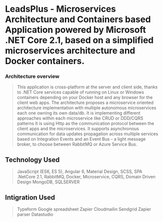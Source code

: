 # LeadsPlus - Microservices Architecture and Containers based Application powered by Microsoft .NET Core 2.1, based on a simplified microservices architecture and Docker containers.


### Architecture overview 
> This application is cross-platform at the server and client side, thanks to .NET Core services capable of running on Linux or Windows containers depending on your Docker host and any browser for the client web apps.
> The architecture proposes a microservice oriented architecture implementation with multiple autonomous microservices each one owning its own data/db.
> It is implementing different approaches within each microservice like CRUD or DDD/CQRS patterns
> It is using Http as the communication protocol between the client apps and the microservices.
> It supports asynchronous communication for data updates propagation across multiple services based on Integration Events and an Event Bus - a light message broker, to choose between RabbitMQ or Azure Service Bus.

## Technology Used
> JavaScript (ES6, ES 5), Angular 6, Material Design, SCSS, SPA
> .NetCore 2.1, RabbitMQ, Docker, Microservice, CQRS, Domain Driven Design
> MongoDB, SQLSERVER


## Intigration Used
> Typeform
> Google spreadsheet
> Zapier
> Cloudmailin
> Sendgrid
> Zapier parser
> Datastudio

